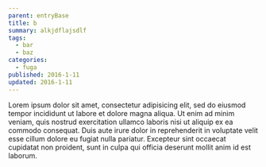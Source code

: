 ```yaml
---
parent: entryBase
title: b
summary: alkjdflajsdlf
tags:
  - bar
  - baz
categories:
  - fuga
published: 2016-1-11
updated: 2016-1-11
---
```


Lorem ipsum dolor sit amet, consectetur adipisicing elit, sed do eiusmod tempor incididunt ut labore et dolore magna aliqua. Ut enim ad minim veniam, quis nostrud exercitation ullamco laboris nisi ut aliquip ex ea commodo consequat. Duis aute irure dolor in reprehenderit in voluptate velit esse cillum dolore eu fugiat nulla pariatur. Excepteur sint occaecat cupidatat non proident, sunt in culpa qui officia deserunt mollit anim id est laborum.
